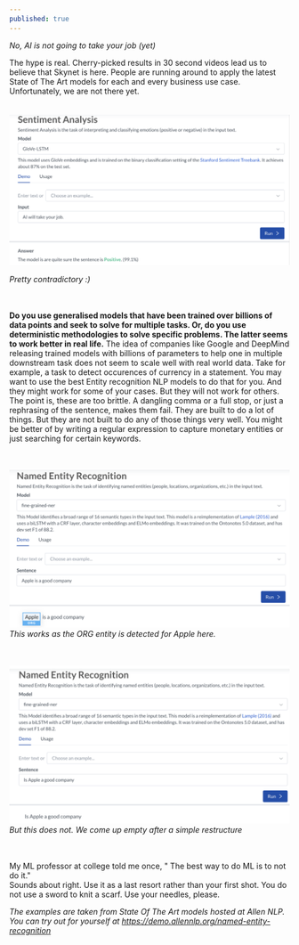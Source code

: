 ```yaml
---
published: true
---
```

*No, AI is not going to take your job (yet)*

The hype is real. Cherry-picked results in 30 second videos lead us to believe that Skynet is here. People are running around to apply the latest State of The Art models
for each and every business use case. Unfortunately, we are not there yet.
 <br />
 <br />
 <br />
![Sentiment](/images/sentiment.png)

*Pretty contradictory :)*
<br />
<br />
<br />

**Do you use generalised models that have been trained over billions of data points
and seek to solve for multiple tasks. Or, do you use deterministic methodologies to solve specific problems. The latter seems to work better in real life.**
The idea of companies like Google and DeepMind releasing trained models with billions of parameters to help one in multiple downstream task does not
seem to scale well with real world data.
Take for example, a task to detect occurences of currency in a statement. You may want to use the best Entity recognition NLP models to do that for you.
And they might work for some of your cases. But they will not work for others. The point is, these are too brittle. A dangling comma or a full stop, or just
a rephrasing of the sentence, makes them fail. They are built to do a lot of things. But they are not built to do any of those things very well. You might
be better of by writing a regular expression to capture monetary entities or just searching for certain keywords.
<br />
<br />
<br />

![Works](/images/NER_success1.png)
*This works as the ORG entity is detected for Apple here.*
<br />
<br />
<br />

![Fails](/images/NER_fail1.png)
*But this does not. We come up empty after a simple restructure*
<br />
<br />
<br />

My ML professor at college told me once, " The best way to do ML is to not do it." 
<br />
Sounds about right. Use it as a last resort rather than your first shot.
You do not use a sword to knit a scarf. Use your needles, please.

*The examples are taken from State Of The Art models hosted at Allen NLP. You can try out for yourself at https://demo.allennlp.org/named-entity-recognition*

<script src="https://utteranc.es/client.js"
        repo="arrayslayer/arrayslayer.github.io"
        issue-term="pathname"
        theme="github-light"
        crossorigin="anonymous"
        async>
</script>
